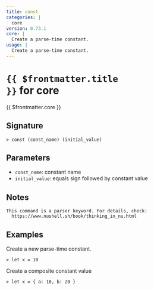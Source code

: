 ```yaml
---
title: const
categories: |
  core
version: 0.73.1
core: |
  Create a parse-time constant.
usage: |
  Create a parse-time constant.
---
```


# <code>{{ $frontmatter.title }}</code> for core

<div class='command-title'>{{ $frontmatter.core }}</div>

## Signature

```> const (const_name) (initial_value)```

## Parameters

 -  `const_name`: constant name
 -  `initial_value`: equals sign followed by constant value

## Notes
```text
This command is a parser keyword. For details, check:
  https://www.nushell.sh/book/thinking_in_nu.html
```
## Examples

Create a new parse-time constant.
```shell
> let x = 10
```

Create a composite constant value
```shell
> let x = { a: 10, b: 20 }
```
